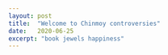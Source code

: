 ```yaml
---
layout: post
title:  "Welcome to Chinmoy controversies"
date:   2020-06-25
excerpt: "book jewels happiness"
---
```

